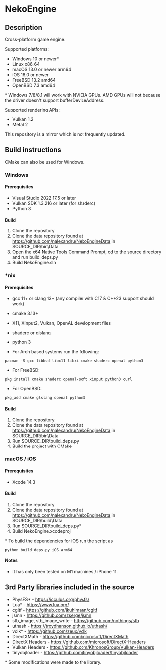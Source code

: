 # NekoEngine

## Description

Cross-platform game engine.

Supported platforms:
* Windows 10 or newer*
* Linux x86_64
* macOS 13.0 or newer arm64
* iOS 16.0 or newer
* FreeBSD 13.2 amd64
* OpenBSD 7.3 amd64

\* Windows 7/8/8.1 will work with NVIDIA GPUs. AMD GPUs will not because the driver doesn't support bufferDeviceAddress.

Supported rendering APIs:
* Vulkan 1.2
* Metal 2

This repository is a mirror which is not frequently updated.

## Build instructions

CMake can also be used for Windows.

### Windows

#### Prerequisites
* Visual Studio 2022 17.5 or later
* Vulkan SDK 1.3.216 or later (for shaderc)
* Python 3

#### Build
1. Clone the repository
2. Clone the data repository found at https://github.com/nalexandru/NekoEngineData in SOURCE_DIR\bin\Data
3. Open the x64 Native Tools Command Prompt, cd to the source directory and run build_deps.py
3. Build NekoEngine.sln

### *nix

#### Prerequisites
* gcc 11+ or clang 13+ (any compiler with C17 & C++23 support should work)
* cmake 3.13+
* X11, XInput2, Vulkan, OpenAL development files
* shaderc or glslang
* python 3

* For Arch based systems run the following:
```
pacman -S gcc libbsd libx11 libxi cmake shaderc openal python3
```
* For FreeBSD:
```
pkg install cmake shaderc openal-soft xinput python3 curl
```
* For OpenBSD:
```
pkg_add cmake glslang openal python3
```

#### Build
1. Clone the repository
2. Clone the data repository found at https://github.com/nalexandru/NekoEngineData in SOURCE_DIR\bin\Data
3. Run SOURCE_DIR\build_deps.py
4. Build the project with CMake

### macOS / iOS

#### Prerequisites
* Xcode 14.3

#### Build
1. Clone the repository
2. Clone the data repository found at https://github.com/nalexandru/NekoEngineData in SOURCE_DIR\build\Data
3. Run SOURCE_DIR\build_deps.py*
4. Build NekoEngine.xcodeproj

\* To build the dependencies for iOS run the script as
```
python build_deps.py iOS arm64
```

#### Notes
* It has only been tested on M1 machines / iPhone 11.

## 3rd Party libraries included in the source

* PhysFS* - https://icculus.org/physfs/
* Lua* - https://www.lua.org/
* cgltf - https://github.com/jkuhlmann/cgltf
* jsmn - https://github.com/zserge/jsmn
* stb_image, stb_image_write - https://github.com/nothings/stb
* uthash - https://troydhanson.github.io/uthash/
* volk* - https://github.com/zeux/volk
* DirectXMath - https://github.com/microsoft/DirectXMath
* DirectX Headers - https://github.com/microsoft/DirectX-Headers
* Vulkan Headers - https://github.com/KhronosGroup/Vulkan-Headers
* tinyobjloader - https://github.com/tinyobjloader/tinyobjloader

\* Some modifications were made to the library.
